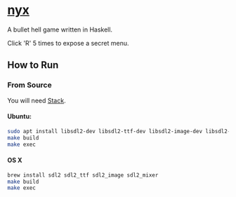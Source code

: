 # [nyx](https://gilmi.me/nyx)

A bullet hell game written in Haskell.

Click 'R' 5 times to expose a secret menu.

## How to Run

### From Source

You will need [Stack](https://haskellstack.org).

#### Ubuntu:

```sh
sudo apt install libsdl2-dev libsdl2-ttf-dev libsdl2-image-dev libsdl2-mixer-dev
make build
make exec
```

#### OS X

```sh
brew install sdl2 sdl2_ttf sdl2_image sdl2_mixer
make build
make exec
```


